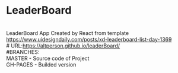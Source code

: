 # LeaderBoard

<br>LeaderBoard App Created by React from template https://www.uidesigndaily.com/posts/xd-leaderboard-list-day-1369
<br># URL:https://altperson.github.io/leaderBoard/
<br>#BRANCHES:
<br>MASTER - Source code of Project
<br>GH-PAGES - Builded version
